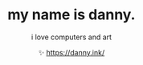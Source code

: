<div style="text-align:center;">
  <h1>my name is danny.</h1>
  i love computers and art

  ✨ https://danny.ink/
</div>
